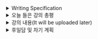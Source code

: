 <details>
<summary>Writing Specification</summary>
<div markdown="1">

>Date : 22.02.10
>
>강좌 분류 : DL Basic
>
>>강좌 번호 : 9
>>
>>제목 : Generative model 1
>
>>강좌 번호 : 10 
>>
>>제목 : Generative model 2

</div>
</details>

<details>
<summary>오늘 들은 강의 총평</summary>
<div markdown="1">

Generative Model, 나도 모르는 다양한 것들이 있었다.

뭐... 생성 모델이라고 한다면 GAN이 가장 유명하니까(적어도 내 기준엔?)

그것만 알면 되겠지라고 생각했었는데, 꼭 그런 것도 아니었나 싶기도 하고.

알아두면 좋으니 정리해보려고 하는데 정리가 마음에 들지 않고 내용도 (심지어 스스로에게도) 불확실해서

지금 **수정 중** 에 있어 일단 올리지 않고 있다.

예시 같은 것들이 조금 풍부하고 명확했으면 좋겠다 싶어서 그런 것도 있다.

물론 그런 예시는 Notion에나 올리겠지만 이렇게 좀 정리해둬야 Notion에도 올리기 편하다.

(살짝 Notion에 정리하기 전에 Structure를 가다듬는 행위라고 보면 된다.)

따라서 내일 계획은 월요일/수요일/목요일 정리에 미진했던 부분을 다시 점검하는 식으로 계획을 잡았다.

</div>
</details>

<details>
<summary>강의 내용(It will be uploaded later)</summary>
<div markdown="1">

Generative Model

강의의 처음 부분에서 소개되는 리처드 파인만의 판서(?)에 쓰인 내용이다.
> What I can not create (is) I do not understand.
>> 무슨 뜻일까 고민을 했는데, 저 괄호를 집어넣으면 말이 되긴 하네
>>
>> 내가 이해하지 못한 것을 만들 수가 없다.
>>
>> 왜 소개하셨을까? => Genertive Model이 무엇을 이해하는 지를 알았으면해서 였을까?

Generative Model에 대한 내용은 굉장히 그 범주가 크다는 것이 있다. 하지만 공통적으로 무엇인가를 이해하려고 한다.
> 그 무엇은 바로 Probability Distribution, data x의 확률 분포 p(x)를 찾아내려고 하는 것이다.

Generative Model의 범위에 대해서, 강의는 아래와 같이 소개하고 있다.

1. Generation
   > 학습한 확률 분포로부터 새로운 데이터 x_new를 샘플링하는 것
   >> 이런 행동이 가능한 모델을 Implicit Model이라고 함.
2. Density Estimation
   > 확률 분포 p(x)를 바탕으로 어떤 데이터 x의 명시적인 확률을 제시하는 모델 (Discriminative Model, Anomaly Detection 등이 해당)
   >> Generation과 함께 이런 행동이 가능한 모델을 Explicit Model이라고 함.
   >>
   >> Discriminative Model도 크게 보면 Generative Model이 되는 것임.
3. Unsupervised Representation Learning
   > label이 없어도 어떤 데이터 x가 공통으로 가지고 있는 것들을 학습하는 것. (Feature Learning)
   >> 논란의 여지가 있다고 생각하시는 듯 하지만, 나는 개인적으로는 Feature Learning 역시 Generative Model이라고 생각함.
   >>
   >> GAN based로 어떤 데이터의 implict/explicit한 feature들을 추출하여 Object Re-Identification을 하는 연구들이 진행되고 있고,
   >>
   >> 생각보다 그와 관련된 연구에서 성능이 좋다. 다양한 방법론과 활용에 따라서 Generative Model에 포함될 수 있다고 생각한다.
   >>> 즉, 여기서 뽑는 Feature들이 그 Object를 Representation할 수 있다고 보는 것이다.

기본적인 이산 확률 분포 모델을 설명해주셨는데, 아래의 두 모델을 설명해주셨다.

1. Bernoulli Distribution : 베르누이 분포, 동전 던지기 모델

2. Categorical Distribution : 카테고리 분포, 주사위 던지기 모델

동전/주사위 던지기 모델을 나타내는 두 분포가 왜 중요했을까?

이는 이미지에서의 Generative Model을 설명하기 위한 Build Up이라고 생각한다.

각 픽셀은 1번의 시행을 나타낸다고 가정했을 때,

이진 영상(Binary Image)은 그 영상을 Bernoulli Distribution으로 모델링 가능하며

일반적인 영상은 Categorical Distribution으로 모델링 가능하다.

픽셀 1개가 가질 수 있는 가중치의 수를 계산하면 아래와 같다.

> 1. Binary Image : 1
> 2. 8-bit Grayscale Image : 255
>> 255 = 2^8 - 1
> 3. 16-bit Grayscale Image : 65,535
>> 65535 = 2^16 - 1
> 4. 8-bit Color Image : 16,777,215
>> 16777215 = (2^8) * (2^8) * (2^8) - 1 = 2^24 - 1
> 5. 16-bit Color Image : 281,474,976,710,655
>> 281474976710655 = (2^16) * (2^16) * (2^16) - 1 = 2^48 - 1

위 계산은 경우의 수에서 1개를 빼면(가중치의 합은 1이 되어야 하니까) 나온다.

와! 상상이 안될만큼 거대한 숫자다.

그런데 이걸로 끝이 아니다! 이제 MNIST 기준으로 28x28=784개의 픽셀이 있는 이미지에 대한 가중치의 숫자를 구하면..

(단, 각 픽셀은 서로 독립적이라고 가정한다.)

> 1. Binary Image : (1+1)^784 - 1
> 2. 8-bit Grayscale Image : (255+1)^784 - 1
> 3. 16-bit Grayscale Image : (65,535+1)^784 - 1
> 4. 8-bit Color Image : (16,777,215+1)^784 - 1
> 5. 16-bit Color Image : (281,474,976,710,655+1)^784 - 1

어... 이건 좀.. 저렇게 많은 가중치를 게산하란 말인가!!!

그렇기에 우리는 각 픽셀은 어느정도 의존적이라고 가정하여 모델링을 조금 하면 괜찮긴 하다.

이렇게 모델링 한 것을 Autoregressive Model이라고 부른다.

어... 저 단어 어디서 많이 봤다. 무려 어제한 RNN 모델이다.

이제부터는 Notion에 나머지를 정리해두겠다. 관심 있으면 와서 보면 된다.

</div>
</details>

<details>
<summary>후일담 및 차기 계획</summary>
<div markdown="1">

*또!*  또!!  **또!!!** 생활패턴이 망가졌다.

어제 2시간 밖에 안자서 오늘 11시간 잤다.

이렇게 해서는 안되는데... 어제 정리도 사실 제대로 못했고, 기껏 한 정리는 그닥 맘에 들지 않는다.

뭐 좋은 거라면 강의는 그래도 들어서 복습한다는 셈치면 되는 것이긴 하니까.

그리고 불행인지 다행인지 이번주 논문 공부는 Transformer니까

조금 더 심기일전해서 정리할 필요가 있다고 본다.

그리고 사실 강의 분류가 DL Basic인거부터 이거 제대로 안잡고 넘어가면 안 될 것 같기도 하고. ㅋㅋ

아무튼 한 줄 요약은
>**나 죽갔슈요.**

</div>
</details>

